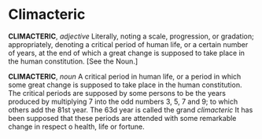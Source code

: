 # Climacteric

**CLIMACTERIC**, _adjective_ Literally, noting a scale, progression, or gradation; appropriately, denoting a critical period of human life, or a certain number of years, at the end of which a great change is supposed to take place in the human constitution. \[See the Noun.\]

**CLIMACTERIC**, _noun_ A critical period in human life, or a period in which some great change is supposed to take place in the human constitution. The critical periods are supposed by some persons to be the years produced by multiplying 7 into the odd numbers 3, 5, 7 and 9; to which others add the 81st year. The 63d year is called the grand _climacteric_ It has been supposed that these periods are attended with some remarkable change in respect o health, life or fortune.